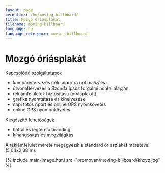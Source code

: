 ```yaml
---
layout: page
permalink: /hu/moving-billboard/
title: Mozgó óriásplakát
filename: moving-billboard
language: hu
language_reference: moving-billboard
---
```


# Mozgó óriásplakát

Kapcsolódó szolgáltatások

- kampánytervezés célcsoportra optimalizálva
- útvonaltervezés a Szonda Ipsos forgalmi adatai alapján
- reklámfelületek biztosítása (óriásplakát)
- grafika nyomtatása és kihelyezése
- napi fotós riport és online GPS nyomkövetés
- online GPS nyomonkövetés

Kiegészítő lehetőségek

- hátfal és légterelő branding
- kihangosítás és megvilágítás

A reklámfelület mérete megegyezik a standard óriásplakát méretével (5,04x2,38 m).

{% include main-image.html src="promovan/moving-billboard/khxyq.jpg" %}
